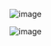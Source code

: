 
![image](https://github.com/ajaykumar0609/az-104/assets/124278389/4c940d8d-c282-4621-a906-769131b8f01d)

![image](https://github.com/ajaykumar0609/az-104/assets/124278389/595e3778-9a9f-47db-81cc-1006d036937f)
